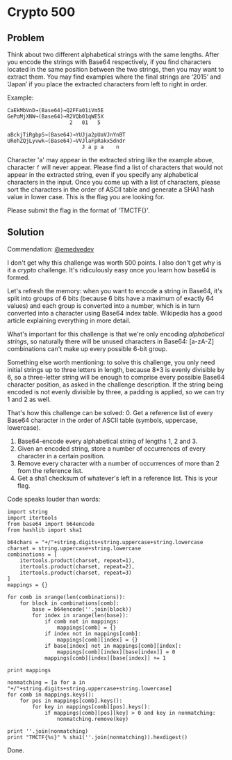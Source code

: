 # Crypto 500

## Problem

Think about two different alphabetical strings with the same lengths.
After you encode the strings with Base64 respectively, if you find characters located in the same position between the two strings, then you may want to extract them.
You may find examples where the final strings are ‘2015’ and ‘Japan’ if you place the extracted characters from left to right in order.

Example:

```
CaEkMbVnD→(Base64)→Q2FFa01iVm5E
GePoMjXNW→(Base64)→R2VQb01qWE5X
                    2   01   5

aBckjTiRgbpS→(Base64)→YUJja2pUaVJnYnBT
URehZQjLyvwk→(Base64)→VVJlaFpRakx5dndr
                        J a p a    n
```

Character 'a' may appear in the extracted string like the example above, character `f` will never appear.
Please find a list of characters that would not appear in the extracted string, even if you specify any alphabetical characters in the input.
Once you come up with a list of characters, please sort the characters in the order of ASCII table and generate a SHA1 hash value in lower case.
This is the flag you are looking for.

Please submit the flag in the format of 'TMCTF{<flag>}'.

## Solution

Commendation: [@emedvedev](https://github.com/emedvedev)

I don't get why this challenge was worth 500 points. I also don't get why is it a _crypto_ challenge. It's ridiculously easy once you learn how base64 is formed.

Let's refresh the memory: when you want to encode a string in Base64, it's split into groups of 6 bits (because 6 bits have a maximum of exactly 64 values) and each group is converted into a number, which is in turn converted into a character using Base64 index table. Wikipedia has a good article explaining everything in more detail.

What's important for this challenge is that we're only encoding _alphabetical strings_, so naturally there will be unused characters in Base64: [a-zA-Z] combinations can't make up every possible 6-bit group.

Something else worth mentioning: to solve this challenge, you only need initial strings up to three letters in length, because 8*3 is evenly divisible by 6, so a three-letter string will be enough to comprise every possible Base64 character position, as asked in the challenge description. If the string being encoded is not evenly divisible by three, a padding is applied, so we can try 1 and 2 as well.

That's how this challenge can be solved:
0. Get a reference list of every Base64 character in the order of ASCII table (symbols, uppercase, lowercase).
1. Base64-encode every alphabetical string of lengths 1, 2 and 3.
2. Given an encoded string, store a number of occurrences of every character in a certain position.
3. Remove every character with a number of occurrences of more than 2 from the reference list.
4. Get a sha1 checksum of whatever's left in a reference list. This is your flag.

Code speaks louder than words:
```
import string
import itertools
from base64 import b64encode
from hashlib import sha1

b64chars = "+/"+string.digits+string.uppercase+string.lowercase
charset = string.uppercase+string.lowercase
combinations = [
    itertools.product(charset, repeat=1),
    itertools.product(charset, repeat=2),
    itertools.product(charset, repeat=3)
]
mappings = {}

for comb in xrange(len(combinations)):
    for block in combinations[comb]:
        base = b64encode(''.join(block))
        for index in xrange(len(base)):
            if comb not in mappings:
                mappings[comb] = {}
            if index not in mappings[comb]:
                mappings[comb][index] = {}
            if base[index] not in mappings[comb][index]:
                mappings[comb][index][base[index]] = 0
            mappings[comb][index][base[index]] += 1

print mappings

nonmatching = [a for a in "+/"+string.digits+string.uppercase+string.lowercase]
for comb in mappings.keys():
    for pos in mappings[comb].keys():
        for key in mappings[comb][pos].keys():
            if mappings[comb][pos][key] > 0 and key in nonmatching:
                nonmatching.remove(key)

print ''.join(nonmatching)
print "TMCTF{%s}" % sha1(''.join(nonmatching)).hexdigest()
```

Done.
